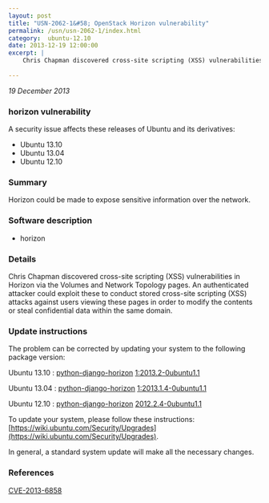```yaml
---
layout: post
title: "USN-2062-1&#58; OpenStack Horizon vulnerability"
permalink: /usn/usn-2062-1/index.html
category:  ubuntu-12.10
date: 2013-12-19 12:00:00
excerpt: |
    Chris Chapman discovered cross-site scripting (XSS) vulnerabilities in Horizon via the Volumes and Network Topology pages. An authenticated attacker could exploit these to conduct stored cross-site scripting (XSS) attacks against users viewing these pages in order to modify the contents or steal confidential data within the same domain. 
    
--- 
```

 
 

*19 December 2013*

### horizon vulnerability

A security issue affects these releases of Ubuntu and its derivatives:

* Ubuntu 13.10
* Ubuntu 13.04
* Ubuntu 12.10

### Summary

Horizon could be made to expose sensitive information over the network. 

### Software description

* horizon 

### Details

Chris Chapman discovered cross-site scripting (XSS) vulnerabilities in Horizon via the Volumes and Network Topology pages. An authenticated attacker could exploit these to conduct stored cross-site scripting (XSS) attacks against users viewing these pages in order to modify the contents or steal confidential data within the same domain. 

### Update instructions

The problem can be corrected by updating your system to the following package version:

Ubuntu 13.10
 : [python-django-horizon](https://launchpad.net/ubuntu/+source/horizon) <span> [1:2013.2-0ubuntu1.1](https://launchpad.net/ubuntu/+source/horizon/1:2013.2-0ubuntu1.1) </span> 

Ubuntu 13.04
 : [python-django-horizon](https://launchpad.net/ubuntu/+source/horizon) <span> [1:2013.1.4-0ubuntu1.1](https://launchpad.net/ubuntu/+source/horizon/1:2013.1.4-0ubuntu1.1) </span> 

Ubuntu 12.10
 : [python-django-horizon](https://launchpad.net/ubuntu/+source/horizon) <span> [2012.2.4-0ubuntu1.1](https://launchpad.net/ubuntu/+source/horizon/2012.2.4-0ubuntu1.1) </span> 

To update your system, please follow these instructions: [https://wiki.ubuntu.com/Security/Upgrades](https://wiki.ubuntu.com/Security/Upgrades).

In general, a standard system update will make all the necessary changes. 

### References

 
 [CVE-2013-6858](http://people.ubuntu.com/~ubuntu-security/cve/CVE-2013-6858)
 

